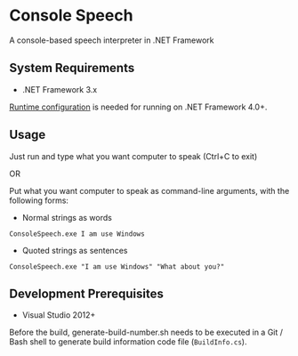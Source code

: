 # Console Speech
A console-based speech interpreter in .NET Framework

## System Requirements
* .NET Framework 3.x

[Runtime configuration](https://docs.microsoft.com/en-us/dotnet/framework/migration-guide/how-to-configure-an-app-to-support-net-framework-4-or-4-5) is needed for running on .NET Framework 4.0+.

## Usage
Just run and type what you want computer to speak (Ctrl+C to exit)

OR

Put what you want computer to speak as command-line arguments, with the following forms:

* Normal strings as words
```
ConsoleSpeech.exe I am use Windows
```
* Quoted strings as sentences
```
ConsoleSpeech.exe "I am use Windows" "What about you?"
```

## Development Prerequisites
* Visual Studio 2012+

Before the build, generate-build-number.sh needs to be executed in a Git / Bash shell to generate build information code file (`BuildInfo.cs`).
